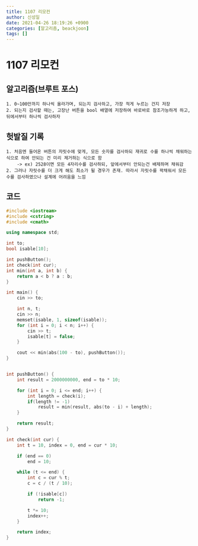 ```yaml
---
title: 1107 리모컨
author: 신성일
date: 2021-04-26 18:19:26 +0900
categories: [알고리즘, beackjoon]
tags: []
---
```


# 1107 리모컨

## 알고리즘(브루트 포스)

    1. 0~100만까지 하나씩 올라가며, 되는지 검사하고, 가장 적게 누르는 건지 저장
    2. 되는지 검사할 때는, 고장난 버튼을 bool 배열에 저장하여 바로바로 참조가능하게 하고, 뒤에서부터 하나씩 검사하자

## 헛발질 기록

    1. 처음엔 들어온 버튼의 자릿수에 맞게, 모든 숫자를 검사하되 재귀로 수를 하나씩 채워하는 식으로 하여 안되는 건 미리 제거하는 식으로 함
    	-> ex) 2528이면 모든 4자리수를 검사하되, 앞에서부터 안되는건 배제하며 채워감
    2. 그러나 자릿수를 더 크게 해도 최소가 될 경우가 존재. 따라서 자릿수를 꽉채워서 모든 수를 검사하였으나 설계에 어려움을 느낌

## 코드

```cpp
#include <iostream>
#include <cstring>
#include <cmath>

using namespace std;

int to;
bool isable[10];

int pushButton();
int check(int cur);
int min(int a, int b) {
	return a < b ? a : b;
}

int main() {
	cin >> to;

	int n, t;
	cin >> n;
	memset(isable, 1, sizeof(isable));
	for (int i = 0; i < n; i++) {
		cin >> t;
		isable[t] = false;
	}

	cout << min(abs(100 - to), pushButton());
}


int pushButton() {
	int result = 2000000000, end = to * 10;

	for (int i = 0; i <= end; i++) {
		int length = check(i);
		if(length != -1)
			result = min(result, abs(to - i) + length);
	}

	return result;
}

int check(int cur) {
	int t = 10, index = 0, end = cur * 10;

	if (end == 0)
		end = 10;

	while (t <= end) {
		int c = cur % t;
		c = c / (t / 10);

		if (!isable[c])
			return -1;

		t *= 10;
		index++;
	}

	return index;
}
```
